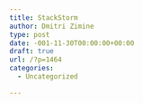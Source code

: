 ```yaml
---
title: StackStorm
author: Dmitri Zimine
type: post
date: -001-11-30T00:00:00+00:00
draft: true
url: /?p=1464
categories:
  - Uncategorized

---
```

